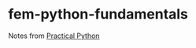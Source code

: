 # fem-python-fundamentals

Notes from [Practical Python](https://practical.learnpython.dev/00_course_intro/)
